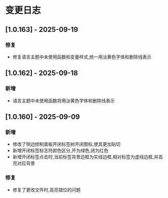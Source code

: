 # 变更日志
## [1.0.163] - 2025-09-19
### 修复
- 修复语言主题中未使用函数和变量样式,统一用淡黄色字体和删除线表示

## [1.0.162] - 2025-09-18
### 新增
- 语言主题中未使用函数将用淡黄色字体和删除线表示

## [1.0.160] - 2025-09-09
### 新增
- 修改了侧边控制面板开闭标签树开闭图标,使其更加贴切
- 新增开闭标签标志符颜色区分,开为绿色,闭为红色
- 新增开闭标签点击时,当前标签背景边框为实线边框,相对标签为虚线边框,并高亮对应背景

### 修复
- 修复了更改文件时,高亮错位的问题